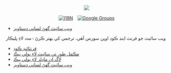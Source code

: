 <p align="center"><a href="https://wac.tax"><img src="https://cdn.jsdelivr.net/gh/wactax/img/logo.svg"/></a></p><p align="center"><a href="https://github.com/wactax/wac.tax/blob/main/doc/README.md#readme"><img alt="I18N" src="https://cdn.jsdelivr.net/gh/wactax/img/t.svg"/></a>　<a href="https://groups.google.com/u/2/g/wactax"><img alt="Google Groups" src="https://cdn.jsdelivr.net/gh/wactax/img/g-groups.svg"/></a></p>

* [ويب سائيٽ گهڻ لساني دستاويز](https://github.com/xxai-doc)

ويب سائيٽ جو فرنٽ اينڊ ڪوڊ اوپن سورس آهي، ترجمي کي بهتر ڪرڻ ۾ مدد لاءِ ڀليڪار

* [فرنٽائنڊ ڪوڊ](https://github.com/xxai-art/web)
* [مڪمل طور تي سائيٽ لاء ٻولي پيڪ](https://github.com/xxai-art/web/tree/main/i18n)
* [لاگ ان ماڊلز لاءِ ٻولي پيڪ](https://github.com/wacpkg/user/tree/main/ui.i18n)
* [ويب سائيٽ گهڻ لساني دستاويز](https://github.com/xxai-doc)
